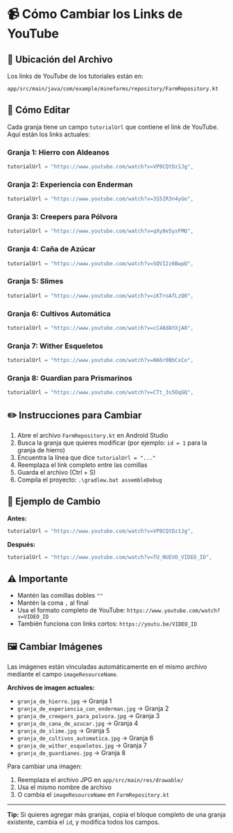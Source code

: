 # 📹 Cómo Cambiar los Links de YouTube

## 📍 Ubicación del Archivo

Los links de YouTube de los tutoriales están en:

```
app/src/main/java/com/example/minefarms/repository/FarmRepository.kt
```

## 🎯 Cómo Editar

Cada granja tiene un campo `tutorialUrl` que contiene el link de YouTube. Aquí están los links actuales:

### **Granja 1: Hierro con Aldeanos**
```kotlin
tutorialUrl = "https://www.youtube.com/watch?v=VP8CQtDz1Jg",
```

### **Granja 2: Experiencia con Enderman**
```kotlin
tutorialUrl = "https://www.youtube.com/watch?v=3S5IR3n4yGo",
```

### **Granja 3: Creepers para Pólvora**
```kotlin
tutorialUrl = "https://www.youtube.com/watch?v=qXy8e5yxFMQ",
```

### **Granja 4: Caña de Azúcar**
```kotlin
tutorialUrl = "https://www.youtube.com/watch?v=SQVI2z6BwpQ",
```

### **Granja 5: Slimes**
```kotlin
tutorialUrl = "https://www.youtube.com/watch?v=iKTroAfLzQ0",
```

### **Granja 6: Cultivos Automática**
```kotlin
tutorialUrl = "https://www.youtube.com/watch?v=cC48dAYXjA8",
```

### **Granja 7: Wither Esqueletos**
```kotlin
tutorialUrl = "https://www.youtube.com/watch?v=N66r0BbCxCo",
```

### **Granja 8: Guardian para Prismarinos**
```kotlin
tutorialUrl = "https://www.youtube.com/watch?v=CTt_3s5OqGQ",
```

## ✏️ Instrucciones para Cambiar

1. Abre el archivo `FarmRepository.kt` en Android Studio
2. Busca la granja que quieres modificar (por ejemplo: `id = 1` para la granja de hierro)
3. Encuentra la línea que dice `tutorialUrl = "..."`
4. Reemplaza el link completo entre las comillas
5. Guarda el archivo (Ctrl + S)
6. Compila el proyecto: `.\gradlew.bat assembleDebug`

## 📝 Ejemplo de Cambio

**Antes:**
```kotlin
tutorialUrl = "https://www.youtube.com/watch?v=VP8CQtDz1Jg",
```

**Después:**
```kotlin
tutorialUrl = "https://www.youtube.com/watch?v=TU_NUEVO_VIDEO_ID",
```

## ⚠️ Importante

- Mantén las comillas dobles `""`
- Mantén la coma `,` al final
- Usa el formato completo de YouTube: `https://www.youtube.com/watch?v=VIDEO_ID`
- También funciona con links cortos: `https://youtu.be/VIDEO_ID`

## 🖼️ Cambiar Imágenes

Las imágenes están vinculadas automáticamente en el mismo archivo mediante el campo `imageResourceName`.

**Archivos de imagen actuales:**
- `granja_de_hierro.jpg` → Granja 1
- `granja_de_experiencia_con_enderman.jpg` → Granja 2
- `granja_de_creepers_para_polvora.jpg` → Granja 3
- `granja_de_cana_de_azucar.jpg` → Granja 4
- `granja_de_slime.jpg` → Granja 5
- `granja_de_cultivos_automatica.jpg` → Granja 6
- `granja_de_wither_esqueletos.jpg` → Granja 7
- `granja_de_guardianes.jpg` → Granja 8

Para cambiar una imagen:
1. Reemplaza el archivo JPG en `app/src/main/res/drawable/`
2. Usa el mismo nombre de archivo
3. O cambia el `imageResourceName` en `FarmRepository.kt`

---

**Tip:** Si quieres agregar más granjas, copia el bloque completo de una granja existente, cambia el `id`, y modifica todos los campos.
